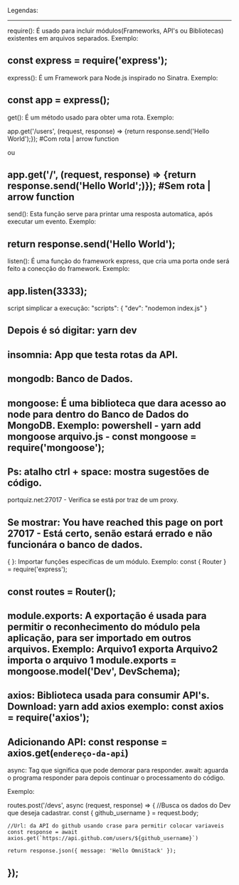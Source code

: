 Legendas:

----------------------------------------------------------------------------------------
require(): É usado para incluir módulos(Frameworks, API's ou Bibliotecas) existentes em arquivos separados. Exemplo: 

const express = require('express');
----------------------------------------------------------------------------------------
express(): É um Framework para Node.js inspirado no Sinatra. Exemplo:

const app = express();
----------------------------------------------------------------------------------------
get(): É um método usado para obter uma rota.
Exemplo:

app.get('/users', (request, response) => {return response.send('Hello World');}); #Com rota | arrow function
	
ou

app.get('/', (request, response) => {return response.send('Hello World';)}); #Sem rota | arrow function
-----------------------------------------------------------------------------------------
send(): Esta função serve para printar uma resposta automatica, após executar um evento.
Exemplo:

return response.send('Hello World');
-----------------------------------------------------------------------------------------
listen(): É uma função do framework express, que cria uma porta onde será feito a conecção do framework.
Exemplo:

app.listen(3333);
------------------------------------------------------------------------------------------
script simplicar a execução: 
"scripts": {
	"dev": "nodemon index.js"
}

Depois é só digitar: yarn dev
------------------------------------------------------------------------------------------
insomnia: App que testa rotas da API.
------------------------------------------------------------------------------------------
mongodb: Banco de Dados.
------------------------------------------------------------------------------------------
mongoose: É uma biblioteca que dara acesso ao node para dentro do Banco de Dados do MongoDB. 
Exemplo:
powershell - yarn add mongoose
arquivo.js - const mongoose = require('mongoose');
------------------------------------------------------------------------------------------
Ps: atalho ctrl + space: mostra sugestões de código.
------------------------------------------------------------------------------------------
portquiz.net:27017 - Verifica se está por traz de um proxy.

Se mostrar: You have reached this page on port 27017 - Está certo, senão estará errado e não funcionára o banco de dados.
------------------------------------------------------------------------------------------
{ }: Importar funções especificas de um módulo.
Exemplo:
const { Router } = require('express');

const routes = Router();
------------------------------------------------------------------------------------------
module.exports: A exportação é usada para permitir o reconhecimento do módulo pela aplicação, para ser importado em outros arquivos.
Exemplo:
Arquivo1 exporta 
Arquivo2 importa o arquivo 1
 module.exports = mongoose.model('Dev', DevSchema);
------------------------------------------------------------------------------------------
axios: Biblioteca usada para consumir API's.
Download:
yarn add axios
exemplo:
const axios = require('axios');
------------------------------------------------------------------------------------------
Adicionando API: const response = axios.get(`endereço-da-api`)
------------------------------------------------------------------------------------------
async: Tag que significa que pode demorar para responder.
await: aguarda o programa responder para depois continuar o processamento do código.

Exemplo:

routes.post('/devs', async (request, response) => {
    //Busca os dados do Dev que deseja cadastrar.
    const { github_username } = request.body;

    //Url: da API do github usando crase para permitir colocar variaveis
    const response = await axios.get(`https://api.github.com/users/${github_username}`)

    return response.json({ message: 'Hello OmniStack' });
});
------------------------------------------------------------------------------------------